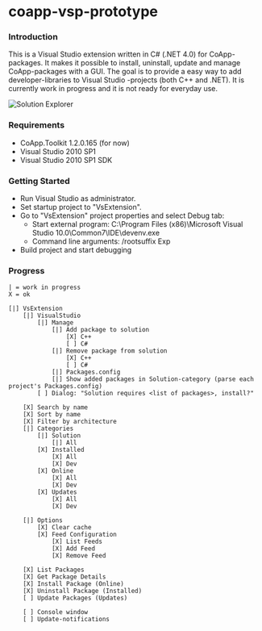 coapp-vsp-prototype
===================

### Introduction

This is a Visual Studio extension written in C# (.NET 4.0) for CoApp-packages. It makes it
possible to install, uninstall, update and manage CoApp-packages with a GUI. The goal is to
provide a easy way to add developer-libraries to Visual Studio -projects (both C++ and .NET).
It is currently work in progress and it is not ready for everyday use.

![Solution Explorer](coapp-vsp-prototype/raw/master/select.png)

### Requirements

- CoApp.Toolkit 1.2.0.165 (for now)
- Visual Studio 2010 SP1
- Visual Studio 2010 SP1 SDK

### Getting Started

- Run Visual Studio as administrator.
- Set startup project to "VsExtension".
- Go to "VsExtension" project properties and select Debug tab:
	- Start external program: C:\Program Files (x86)\Microsoft Visual Studio 10.0\Common7\IDE\devenv.exe
	- Command line arguments: /rootsuffix Exp
- Build project and start debugging

### Progress
	
	| = work in progress
	X = ok

	[|] VsExtension
		[|] VisualStudio
			[|] Manage
				[|] Add package to solution
					[X] C++
					[ ] C#
				[|] Remove package from solution
					[X] C++
					[ ] C#
				[|] Packages.config
				[|] Show added packages in Solution-category (parse each project's Packages.config)
			[ ] Dialog: "Solution requires <list of packages>, install?"

		[X] Search by name
		[X] Sort by name
		[X] Filter by architecture
		[|] Categories
			[|] Solution
				[|] All
			[X] Installed
				[X] All
				[X] Dev
			[X] Online
				[X] All
				[X] Dev
			[X] Updates
				[X] All
				[X] Dev
	
		[|] Options
			[X] Clear cache
			[X] Feed Configuration
				[X] List Feeds
				[X] Add Feed
				[X] Remove Feed

		[X] List Packages
		[X] Get Package Details
		[X] Install Package (Online)
		[X] Uninstall Package (Installed)
		[ ] Update Packages (Updates)
	
		[ ] Console window
		[ ] Update-notifications